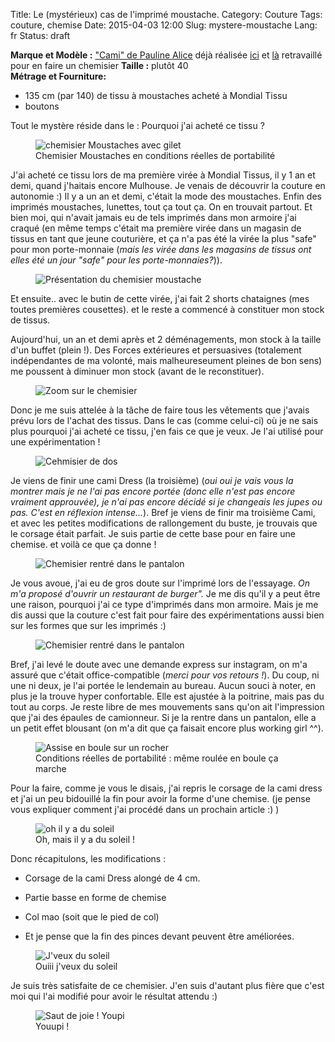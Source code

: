 Title: Le (mystérieux) cas de l'imprimé moustache. 
Category: Couture
Tags: couture, chemise
Date: 2015-04-03 12:00
Slug: mystere-moustache
Lang: fr
Status: draft

**Marque et Modèle :** ["Cami" de Pauline Alice](http://www.paulinealicepatterns.com/robe-cami) déjà réalisée [ici](http://mllecarnot.org/robe-madras.html) et [là](http://mllecarnot.org/robe-ikat.html) retravaillé pour en faire un chemisier
**Taille :** plutôt 40 <br>
**Métrage et Fourniture:** <br>
- 135 cm (par 140) de tissu à moustaches acheté à Mondial Tissu <br>
- boutons<br>


Tout le mystère réside dans le : Pourquoi j'ai acheté ce tissu ? 

<figure>
	<img src="images/Moustaches_Reelle.JPG" alt="chemisier Moustaches avec gilet">
	<figcaption>Chemisier Moustaches en conditions réelles de portabilité</figcaption>
</figure>

J'ai acheté ce tissu lors de ma première virée à Mondial Tissus, il y 1 an et demi, quand j'haitais encore Mulhouse. Je venais de découvrir la couture en autonomie :)
Il y a un an et demi, c'était la mode des moustaches. Enfin des imprimés moustaches, lunettes, tout ça tout ça. On en trouvait partout. 
Et bien moi, qui n'avait jamais eu de tels imprimés dans mon armoire j'ai craqué (en même temps c'était ma première virée dans un magasin de tissus en tant que jeune couturière, et ça n'a pas été la virée la plus "safe" pour mon porte-monnaie (*mais les virée dans les magasins de tissus ont elles été un jour "safe" pour les porte-monnaies?*)). 

<figure>
	<img src="/images/Moustaches_face.JPG" alt="Présentation du chemisier moustache">
</figure>

Et ensuite..
avec le butin de cette virée, j'ai fait 2 shorts chataignes (mes toutes premières cousettes). et le reste a commencé à constituer mon stock de tissus.


Aujourd'hui, un an et demi après et 2 déménagements, mon stock à la taille d'un buffet (plein !). Des Forces extérieures et persuasives (totalement indépendantes de ma volonté, mais malheureseument pleines de bon sens) me poussent à diminuer mon stock (avant de le reconstituer). 

<figure>
	<img src="/images/Moustaches_zoom.JPG" alt="Zoom sur le chemisier">
</figure>

Donc je me suis attelée à la tâche de faire tous les vêtements que j'avais prévu lors de l'achat des tissus. 
Dans le cas (comme celui-ci) où je ne sais plus pourquoi j'ai acheté ce tissu, j'en fais ce que je veux. Je l'ai utilisé pour une expérimentation ! 

<figure>
	<img src="/images/Moustaches_Dos.JPG" alt="Cehmisier de dos">
</figure>


Je viens de finir une cami Dress (la troisième) (*oui oui je vais vous la montrer mais je ne l'ai pas encore portée (donc elle n'est pas encore vraiment approuvée), je n'ai pas encore décidé si je changeais les jupes ou pas. C'est en réflexion intense...*). 
Bref je viens de finir ma troisième Cami, et avec les petites modifications de rallongement du buste, je trouvais que le corsage était parfait. 
Je suis partie de cette base pour en faire une chemise. 
et voilà ce que ça donne ! 

<figure>
	<img src="/images/Moustaches_DsPants.JPG" alt="Chemisier rentré dans le pantalon">
</figure>


Je vous avoue, j'ai eu de gros doute sur l'imprimé lors de l'essayage. *On m'a proposé d'ouvrir un restaurant de burger".* Je me dis qu'il y a peut être une raison, pourquoi j'ai ce type d'imprimés dans mon armoire. Mais je me dis aussi que la couture c'est fait pour faire des expérimentations aussi bien sur les formes que sur les imprimés :)

<figure>
	<img src="/images/Moustaches_DsPantsZoom.JPG" alt="Chemisier rentré dans le pantalon">
</figure>

Bref, j'ai levé le doute avec une demande express sur instagram, on m'a assuré que c'était office-compatible (*merci pour vos retours !*). 
Du coup, ni une ni deux, je l'ai portée le lendemain au bureau. 
Aucun souci à noter, en plus je la trouve hyper confortable. Elle est ajustée à la poitrine, mais pas du tout au corps. Je reste libre de mes mouvements sans qu'on ait l'impression que j'ai des épaules de camionneur. Si je la rentre dans un pantalon, elle a un petit effet blousant (on m'a dit que ça faisait encore plus working girl ^^).

<figure>
	<img src="/images/Moustaches_boule.JPG" alt="Assise en boule sur un rocher">
	<figcaption>Conditions réelles de portabilité : même roulée en boule ça marche </figcaption>
</figure>

Pour la faire, comme je vous le disais, j'ai repris le corsage de la cami dress et j'ai un peu bidouillé la fin pour avoir la forme d'une chemise. (je pense vous expliquer comment j'ai procédé dans un prochain article :) )

<figure>
	<img src="/images/Moustaches_Soleil.JPG" alt="oh il y a du soleil">
	<figcaption>Oh, mais il y a du soleil !</figcaption>
</figure>

Donc récapitulons, les modifications : 
- Corsage de la cami Dress alongé de 4 cm. 
- Partie basse en forme de chemise
- Col mao (soit que le pied de col)

- Et je pense que la fin des pinces devant peuvent être améliorées. 

<figure>
	<img src="/images/Moustaches_SoleilHourra.JPG" alt="J'veux du soleil">
	<figcaption>Ouiii j'veux du soleil</figcaption>
</figure>

Je suis très satisfaite de ce chemisier. J'en suis d'autant plus fière que c'est moi qui l'ai modifié pour avoir le résultat attendu :)

<figure>
	<img src="/images/Moustaches_SoleilYoupi.JPG" alt="Saut de joie ! Youpi">
		<figcaption>Youupi ! </figcaption>
</figure>

